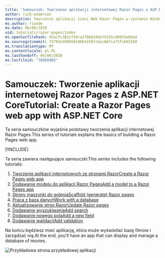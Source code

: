 ```yaml
---
title: 'Samouczek: Tworzenie aplikacji internetowej Razor Pages z ASP.NET Core'
author: rick-anderson
description: Tworzenie aplikacji sieci Web Razor Pages w systemie Windows za pomocą programu Visual Studio, ASP.NET Core i EF Core.
ms.author: riande
ms.date: 08/09/2019
uid: tutorials/razor-pages/index
ms.openlocfilehash: 03acfc381cf5dca2f8b834da75191cd8053e0da4
ms.sourcegitcommit: 72792e349458190b4158fcbacb87caf3fc605268
ms.translationtype: MT
ms.contentlocale: pl-PL
ms.lasthandoff: 04/06/2020
ms.locfileid: "78665005"
---
```

# <a name="tutorial-create-a-razor-pages-web-app-with-aspnet-core"></a><span data-ttu-id="0c080-103">Samouczek: Tworzenie aplikacji internetowej Razor Pages z ASP.NET Core</span><span class="sxs-lookup"><span data-stu-id="0c080-103">Tutorial: Create a Razor Pages web app with ASP.NET Core</span></span>

<span data-ttu-id="0c080-104">Ta seria samouczków wyjaśnia podstawy tworzenia aplikacji internetowej Razor Pages.</span><span class="sxs-lookup"><span data-stu-id="0c080-104">This series of tutorials explains the basics of building a Razor Pages web app.</span></span> 

[!INCLUDE[](~/includes/advancedRP.md)]

<span data-ttu-id="0c080-105">Ta seria zawiera następujące samouczki:</span><span class="sxs-lookup"><span data-stu-id="0c080-105">This series includes the following tutorials:</span></span>

1. [<span data-ttu-id="0c080-106">Tworzenie aplikacji internetowych ze stronami Razor</span><span class="sxs-lookup"><span data-stu-id="0c080-106">Create a Razor Pages web app</span></span>](xref:tutorials/razor-pages/razor-pages-start)
1. [<span data-ttu-id="0c080-107">Dodawanie modelu do aplikacji Razor Pages</span><span class="sxs-lookup"><span data-stu-id="0c080-107">Add a model to a Razor Pages app</span></span>](xref:tutorials/razor-pages/model)
1. [<span data-ttu-id="0c080-108">Strony maszynki do golenia</span><span class="sxs-lookup"><span data-stu-id="0c080-108">Scaffold (generate) Razor pages</span></span>](xref:tutorials/razor-pages/page)
1. [<span data-ttu-id="0c080-109">Praca z bazą danych</span><span class="sxs-lookup"><span data-stu-id="0c080-109">Work with a database</span></span>](xref:tutorials/razor-pages/sql)
1. [<span data-ttu-id="0c080-110">Aktualizowanie stron Razor</span><span class="sxs-lookup"><span data-stu-id="0c080-110">Update Razor pages</span></span>](xref:tutorials/razor-pages/da1)
1. [<span data-ttu-id="0c080-111">Dodawanie wyszukiwania</span><span class="sxs-lookup"><span data-stu-id="0c080-111">Add search</span></span>](xref:tutorials/razor-pages/search)
1. [<span data-ttu-id="0c080-112">Dodawanie nowego pola</span><span class="sxs-lookup"><span data-stu-id="0c080-112">Add a new field</span></span>](xref:tutorials/razor-pages/new-field)
1. [<span data-ttu-id="0c080-113">Dodawanie walidacji</span><span class="sxs-lookup"><span data-stu-id="0c080-113">Add validation</span></span>](xref:tutorials/razor-pages/validation)

<span data-ttu-id="0c080-114">Na końcu będziesz mieć aplikację, która może wyświetlać bazę filmów i zarządzać nią.</span><span class="sxs-lookup"><span data-stu-id="0c080-114">At the end, you'll have an app that can display and manage a database of movies.</span></span>

![Przykładowa strona przykładowej aplikacji](index/_static/sample-page.png)
